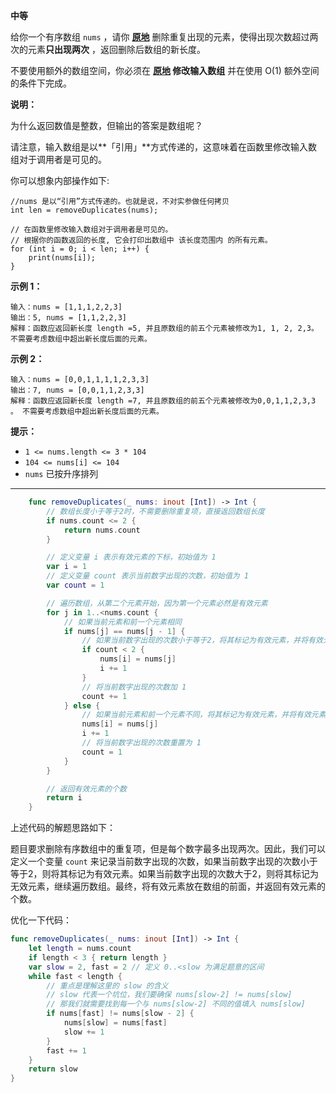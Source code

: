 
**中等**


给你一个有序数组 `nums` ，请你 **[原地](http://baike.baidu.com/item/%E5%8E%9F%E5%9C%B0%E7%AE%97%E6%B3%95)** 删除重复出现的元素，使得出现次数超过两次的元素**只出现两次** ，返回删除后数组的新长度。

不要使用额外的数组空间，你必须在 **[原地](https://baike.baidu.com/item/%E5%8E%9F%E5%9C%B0%E7%AE%97%E6%B3%95) 修改输入数组** 并在使用 O(1) 额外空间的条件下完成。

**说明：**

为什么返回数值是整数，但输出的答案是数组呢？

请注意，输入数组是以\*\*「引用」\*\*方式传递的，这意味着在函数里修改输入数组对于调用者是可见的。

你可以想象内部操作如下:

    //nums 是以“引用”方式传递的。也就是说，不对实参做任何拷贝
    int len = removeDuplicates(nums);

    // 在函数里修改输入数组对于调用者是可见的。
    // 根据你的函数返回的长度, 它会打印出数组中 该长度范围内 的所有元素。
    for (int i = 0; i < len; i++) {
        print(nums[i]);
    }

**示例 1：**

    输入：nums = [1,1,1,2,2,3]
    输出：5, nums = [1,1,2,2,3]
    解释：函数应返回新长度 length =5, 并且原数组的前五个元素被修改为1, 1, 2, 2,3。 不需要考虑数组中超出新长度后面的元素。

**示例 2：**

    输入：nums = [0,0,1,1,1,1,2,3,3]
    输出：7, nums = [0,0,1,1,2,3,3]
    解释：函数应返回新长度 length =7, 并且原数组的前五个元素被修改为0,0,1,1,2,3,3 。 不需要考虑数组中超出新长度后面的元素。

**提示：**

*   `1 <= nums.length <= 3 * 104`
*   `104 <= nums[i] <= 104`
*   `nums` 已按升序排列

---


```swift
    func removeDuplicates(_ nums: inout [Int]) -> Int {
        // 数组长度小于等于2时，不需要删除重复项，直接返回数组长度
        if nums.count <= 2 {
            return nums.count
        }

        // 定义变量 i 表示有效元素的下标，初始值为 1
        var i = 1
        // 定义变量 count 表示当前数字出现的次数，初始值为 1
        var count = 1

        // 遍历数组，从第二个元素开始，因为第一个元素必然是有效元素
        for j in 1..<nums.count {
            // 如果当前元素和前一个元素相同
            if nums[j] == nums[j - 1] {
                // 如果当前数字出现的次数小于等于2，将其标记为有效元素，并将有效元素的下标 i 加 1
                if count < 2 {
                    nums[i] = nums[j]
                    i += 1
                }
                // 将当前数字出现的次数加 1
                count += 1
            } else {
                // 如果当前元素和前一个元素不同，将其标记为有效元素，并将有效元素的下标 i 加 1
                nums[i] = nums[j]
                i += 1
                // 将当前数字出现的次数重置为 1
                count = 1
            }
        }

        // 返回有效元素的个数
        return i
    }
```

上述代码的解题思路如下：

题目要求删除有序数组中的重复项，但是每个数字最多出现两次。因此，我们可以定义一个变量 `count` 来记录当前数字出现的次数，如果当前数字出现的次数小于等于2，则将其标记为有效元素。如果当前数字出现的次数大于2，则将其标记为无效元素，继续遍历数组。最终，将有效元素放在数组的前面，并返回有效元素的个数。

优化一下代码：

```swift
func removeDuplicates(_ nums: inout [Int]) -> Int {
    let length = nums.count
    if length < 3 { return length }
    var slow = 2, fast = 2 // 定义 0..<slow 为满足题意的区间
    while fast < length {
        // 重点是理解这里的 slow 的含义
        // slow 代表一个坑位，我们要确保 nums[slow-2] != nums[slow]
        // 那我们就需要找到每一个与 nums[slow-2] 不同的值填入 nums[slow]
        if nums[fast] != nums[slow - 2] {
            nums[slow] = nums[fast]
            slow += 1
        }
        fast += 1
    }
    return slow
}
```
